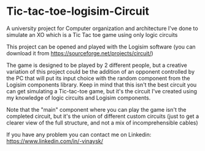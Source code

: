 # Tic-tac-toe-logisim-Circuit
A university project for Computer organization and architecture I've done to simulate an XO which is a Tic Tac toe game using only logic circuits

This project can be opened and played with the Logisim software (you can download it from https://sourceforge.net/projects/circuit/)

The game is designed to be played by 2 different people, but a creative variation of this project could be the addition of an opponent controlled by the PC that will put its input choice with the random component from the Logisim components library.
Keep in mind that this isn't the best circuit you can get simulating a Tic-tac-toe game, but it's the circuit I've created using my knowledge of logic circuits and Logisim components.

Note that the "main" component where you can play the game isn't the completed circuit, but it's the union of different custom circuits (just to get a clearer view of the full structure, and not a mix of incomprehensible cables)

If you have any problem you can contact me on Linkedin: https://www.linkedin.com/in/-vinaysk/

